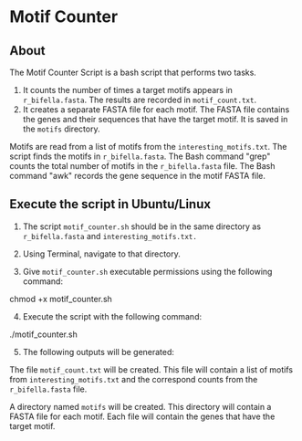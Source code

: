 Motif Counter
=====================
About
-----
The Motif Counter Script is a bash script that performs two tasks.
1. It counts the number of times a target motifs appears in `r_bifella.fasta`. The results are recorded in `motif_count.txt`.
2. It creates a separate FASTA file for each motif. The FASTA file contains the genes and their sequences that have the target motif. It is saved in the `motifs` directory.

Motifs are read from a list of motifs from the `interesting_motifs.txt`.
The script finds the motifs in `r_bifella.fasta`. 
The Bash command "grep" counts the total number of motifs in the `r_bifella.fasta` file.
The Bash command "awk" records the gene sequence in the motif FASTA file. 

Execute the script in Ubuntu/Linux
---------------------------------------------
1. The script `motif_counter.sh` should be in the same directory as `r_bifella.fasta` and `interesting_motifs.txt.` 

2. Using Terminal, navigate to that directory.

3. Give `motif_counter.sh` executable permissions using the following command:
		
chmod +x motif_counter.sh

4. Execute the script with the following command:

./motif_counter.sh

5. The following outputs will be generated:

The file `motif_count.txt` will be created. This file will contain a list of motifs from `interesting_motifs.txt` and the correspond counts from the `r_bifella.fasta` file.
	
A directory named `motifs` will be created. This directory will contain a FASTA file for each motif. Each file will contain the genes that have the target motif. 

